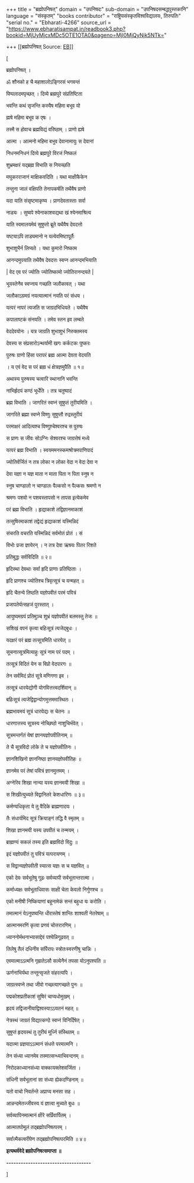 +++
title = "ब्रह्मोपनिषत्"
domain = "उपनिषदः"
sub-domain = "उपनिषदसम्बद्धपुस्तकानि"
language = "संस्कृतम्"
"books contributor" = "राष्ट्रियसंस्कृतविश्वविद्यालयः, तिरुपतिः"
"serial no." = "Ebharati-4266"
source_url = "https://www.ebharatisampat.in/readbook3.php?bookid=MjUyMjcxMDc5OTE1OTA0&pageno=MjI0MjQyNjk5NTk="

+++
[[ब्रह्मोपनिषत्	Source: [EB](https://www.ebharatisampat.in/readbook3.php?bookid=MjUyMjcxMDc5OTE1OTA0&pageno=MjI0MjQyNjk5NTk=)]]

\[





ब्रह्मोपनिषत् ।



ॐ शौनको ह चै महाशालोऽङ्गिरसं भगवन्तं

पिप्पलादमपृच्छत् । दिव्ये ब्रह्मपुरे संप्रतिष्टिता

भवन्ति कथं सृजन्ति कस्यैष महिमा बभूव यो

ह्मषे महिमा बभूव क एषः ।

तस्मै स होवाच ब्रह्मविद्यं वरिष्ठाम् । प्राणो ह्यषे

आत्मा । आत्मनो महिमा बभुव देवानामायुः स देवानां

निधनमनिधनं दिव्ये ब्रह्मपुरे विरजं निष्कलं

शुभ्रमक्षरं यद्ब्रह्म विभाति स नियच्छति

मघुकरराजानं माक्षिकवदिति । यथा माक्षीकैकेन

तन्तुना जालं वक्षिपति तेनापकर्षति तथैवैष प्राणो

यदा याति संसृष्टमाकृष्य । प्राणदेवतास्ताः सर्वा

नाड्यः । सुष्वपे श्येनाकाशवद्यथा खं श्येनमाश्रित्य

याति स्वमालयमेवं सुषुप्तो ब्रूते यथैवैष देवदत्तो

यष्ट्याऽपि ताड्यमानो न यत्येवमिष्टापूर्तैः

शुभाशुभैर्न लिप्यते । यथा कुमारो निष्काम

आनन्दमुपयाति तथैवैष देवदत्तः स्वप्न आनन्दमभियाति

| वेद एव परं ज्योतिः ज्योतिष्कामो ज्योतिरानन्दयते |

भूयस्तेनैव स्वप्नाय गच्छति जलौकावत् । यथा

जलौकाऽग्रमग्रं नयत्यात्मानं नयति परं संधय ।

यत्परं नापरं त्यजति स जाग्रदभिधियते । यथैवैष

कपालाष्टकं संनयति । तमेव स्तन इव लम्बते

वेददेवयोनः । यत्र जाग्रति शुभाशुभं निरुक्तमस्य

देवस्य स संप्रसारोऽन्थर्यामी खगः कर्कटकः पुष्करः

पुरुषः ग्राणो हिंसा परापरं ब्रह्म आत्मा देवता वेदयति

। य एवं वेद स परं ब्रह्म धं क्षेत्रज्ञमुपैति ॥ १॥

अथास्य पुरुषस्य चत्वारि स्थानानि भवन्ति

नाभिर्हृदयं कण्ठं भूर्धेति । तत्र चतुष्पादं

ब्रह्म विभाति । जागरितं स्वप्नं सुषुप्तं तुरीयमिति ।

जागरिते ब्रह्मा स्वप्ने विष्णुः सुषुप्तौ रुद्रस्तुरीयं

परमाक्षरं आदित्यश्च विष्णुश्चेश्वरश्च स पुरुषः

स प्राणः स जीवः सोऽग्निः सेश्वरश्च जाग्रत्तेषं मध्ये

यत्परं ब्रह्म विभाति । स्वयममनस्कमश्रोत्रमपाणिपादं

ज्योतिर्वर्जितं न तत्र लोका न लोका वेदा न वेदा देवा न

देवा यज्ञा न यज्ञ माता न माता पिता न पिता स्नुष न

स्नुष चाण्डालो न चाण्डालः पैल्कसो न पैल्कसः श्रमणो न

श्रमणः पशवो न पशवस्तापसो न तापस इत्येकमेव

परं ब्रह्म विभाति । हृद्याकाशे तद्विज्ञानमाकाशं

तत्सुषिरमाकाशं तद्वेद्यं हृद्याकाशं यस्मिन्निदं

संचरति वचरति यस्मिन्निदं सर्वमोतं प्रोतं । सं

विभोः प्रजा ज्ञायेरन् । न तत्र देवा ऋषयः पितर रिशते

प्रतिबुद्धः सर्वविदिति ॥ २॥

हृदिस्था देवथाः सर्वा हृदि प्राणाः प्रतिष्ठिताः ।

हृदि प्राणश्च ज्योतिश्च त्रिवृत्सूत्रं च यन्महत् ॥

हृदि चैतन्ये तिष्ठति यज्ञोपवीतं परमं पवित्रं

प्रजापतेर्यत्सहजं पुरस्तात् ।

आयुष्यमग्रपं प्रतिमुञ्च शुभ्रं यज्ञोपवीतं बलमस्तु तेजः ॥

सशिखं वपनं कृत्वा बहिःसूत्रं त्यजेद्बुधः ।

यदक्षरं परं ब्रह्म तत्सूत्रमिति धारयेत् ॥

सूचनात्सूत्रमित्याहुः सूत्रं नाम परं पदम् ।

तत्सूत्रं विदितं येन स विप्रो वेदपारगः ॥

तेन सर्वमिदं प्रोतं सूत्रे मणिगणा इव ।

तत्सूत्रं धारयेद्योगी योगवित्तत्त्वदर्शिवान् ॥

बहिःसूत्रं त्यजेद्विद्वान्योगमुत्तममास्थितः ।

ब्रह्मभावमयं सूत्रं धारयेद्यः स चेतनः ॥

धारणात्तस्य सूत्रस्य नोच्छिष्ठो नाशुचिर्भवेत् ।

सूत्रमन्तर्गतं येषां ज्ञानयज्ञोपवीतिनाम् ॥

ते चै सूत्रविदो लोके ते च यज्ञोपवीतिनः ।

ज्ञानशिखिनो ज्ञाननिष्ठा ज्ञानयज्ञोपवीतिहः ॥

ज्ञानमेव परं तेषां पवित्रं ज्ञानमुत्तमम् ।

अग्नेरिव शिखा नान्या यस्य ज्ञानमयी शिखा ॥

स शिखीत्युच्यते विद्वानितरे केशधारिणः ॥ ३॥

कर्मण्यधिकृता ये तु वैदिके ब्राह्मणादयः ।

तैः संधार्यमिद सूत्रं क्रियाङ्गं तद्धि वै स्मृतम् ॥

शिखा ज्ञानमयी यस्य उपवीतं च तन्मयम् ।

ब्राह्मण्यं सकलं तस्य इति ब्रह्मविदो विदुः ॥

इदं यज्ञोपवीतं तु पवित्रं यत्परायणम् ।

स विद्वान्यज्ञोपवीती स्यात्स यज्ञः स च यज्ञवित् ॥

एको देवः सर्वभूतेषु गूढः सर्वव्यापी सर्वभूतान्तरात्मा ।

कर्माध्यक्षः सर्वभूताधिवासः साक्षी चेता केवलो निर्गुणश्च ॥

एको मनीषी निष्कियाणां बहूनामेकं सन्तं बहुधा यः करोति ।

तमात्मानं येऽनुपष्यन्ति धीरास्तेषं शान्तिः शाश्वती नेतरेषाम् ॥

आत्मानमरणिं कृत्वा प्रणवं चोत्तरारणिम् ।

ध्याननोर्मथनाभ्यासाद्देवं पश्येन्निगूढवत् ॥

तिलेषु तैलं दधिनीव सर्पिरापः स्त्रोतःस्वरणीषु चान्निः ।

एवमात्माऽऽत्मनि गृह्मतेऽसौ सत्येनैनं तपसा योऽनुपश्यति ॥

ऊर्णनाभिर्यथा तन्तून्सृजते संहरत्यपि ।

जाग्रत्स्वप्ने तथा जीवो गच्छत्यागच्छते पुनः ॥

पद्मकोशप्रतीकाशं सुषिरं चाप्यधोमुखम् ।

हृदयं तद्विजानीयाद्विश्वस्याऽऽयतनं महत् ॥

नेत्रस्थं जाग्रतं विद्यात्कण्ठे स्वप्नं विनिर्दिषेत् ।

सुषुप्तं हृदयस्थं तु तुरीयं मूर्ध्नि संस्थितम् ॥

यदात्मा प्रज्ञयाऽऽत्मानं संधत्ते परमात्मनि ।

तेन संध्या ध्यानमेव तस्मात्सन्ध्याभिवन्दनम् ॥

निरोदकाध्यानसंध्या वाक्कायक्लेशवर्जिता ।

संधिनी सर्वभूतानां सा संध्या ह्येकदण्डिनाम् ॥

यतो वाचो निवर्तन्ते अप्राप्य मनसा सह ।

आन्नन्दमेतज्जीवस्य यं ज्ञात्वा मुच्यते बुधः ॥

सर्वव्यापिनमात्मानं क्षीरे सर्प्रिवार्पितम् ।

आत्मातपोमूलं तद्ब्रह्मोपनिषत्परम् ।

सर्वात्मैकत्वरीपेण तद्ब्रह्मोपनिषत्परमिति ॥ ४॥



**इत्यथर्ववेदे ब्रह्मोपनिषत्समाप्ता ॥**

**-----------------------------------**










\]
